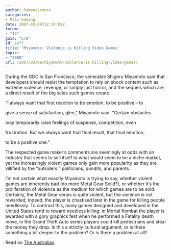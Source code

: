 ```yaml
---
author: Ramaniscence
categories:
- Misc Gaming
date: 2007-03-09T12:34:09Z
forum:
- "12"
guid: "578"
id: 1477
title: 'Miyamoto: Violence is Killing Video Games'
topic:
- "2600"
url: /2007/03/09/miyamoto-violence-is-killing-video-games/
---
```


During the GDC in San Francisco, the venerable Shigeru Miyamoto said that developers should resist the temptation to rely on shock content such as extreme violence, revenge, or simply just horror, and the sequels which are a direct result of the big sales such games create. 
  
&#8220;I always want that first reaction to be emotion, to be positive &#8211; to
  
give a sense of satisfaction, glee,&#8221; Miyamoto said. &#8220;Certain obstacles
  
may temporarily raise feelings of suspense, competition, even
  
frustration. But we always want that final result, that final emotion,
  
to be a positive one.&#8221;

The respected game maker&#8217;s comments are seemingly at odds with an industry that seems to sell itself to what would seem to be a niche market, yet the increasingly violent games only gain more popularity as they are villified by the &#8220;outsiders:&#8221; politicians, pundits, and parents.

I&#8217;m not certain what exactly Miyamoto is trying to say, whether violent games are inherently bad (no more Metal Gear Solid?), or whether it&#8217;s the proliferation of violence as the medium for which games are to be sold. Certainly, the Metal Gear series is quite violent, but the violence is not rewarded; indeed, the player is chastised later in the game for killing people needlessly. To contrast this, many games designed and developed in the United States tend to reward needless killing: in Mortal Kombat the player is awarded with a gory graphics fest when he performed a Fatality death move, in the Grand Theft Auto series players could kill pedestrians and steal the money they drop. Is this a strictly cultural argument, or is there something a bit deeper to the problem? Or is there a problem at all?

Read on <a target="_blank" href="http://www.theaustralian.news.com.au/story/0,20867,21355991-2703,00.html">The Australian</a>.